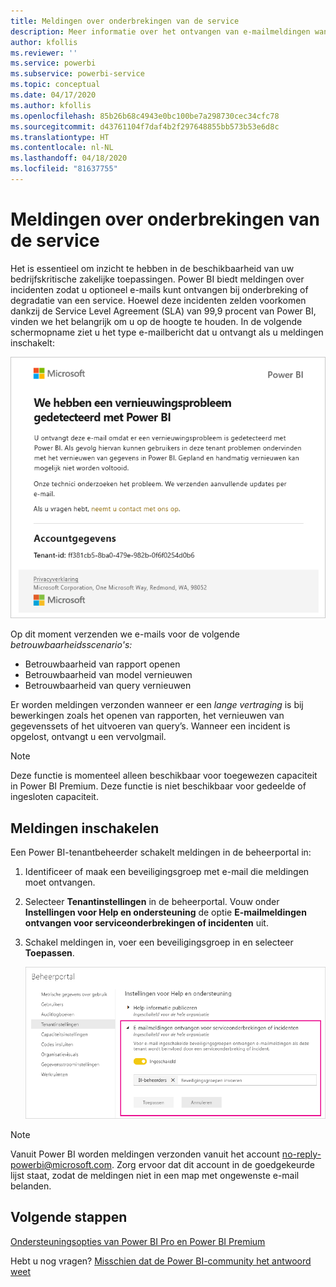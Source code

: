 ```yaml
---
title: Meldingen over onderbrekingen van de service
description: Meer informatie over het ontvangen van e-mailmeldingen wanneer een Power BI-service is onderbroken of gedegradeerd.
author: kfollis
ms.reviewer: ''
ms.service: powerbi
ms.subservice: powerbi-service
ms.topic: conceptual
ms.date: 04/17/2020
ms.author: kfollis
ms.openlocfilehash: 85b26b68c4943e0bc100be7a298730cec34cfc78
ms.sourcegitcommit: d43761104f7daf4b2f297648855bb573b53e6d8c
ms.translationtype: HT
ms.contentlocale: nl-NL
ms.lasthandoff: 04/18/2020
ms.locfileid: "81637755"
---
```

# <a name="service-interruption-notifications"></a>Meldingen over onderbrekingen van de service

Het is essentieel om inzicht te hebben in de beschikbaarheid van uw bedrijfskritische zakelijke toepassingen. Power BI biedt meldingen over incidenten zodat u optioneel e-mails kunt ontvangen bij onderbreking of degradatie van een service. Hoewel deze incidenten zelden voorkomen dankzij de Service Level Agreement (SLA) van 99,9 procent van Power BI, vinden we het belangrijk om u op de hoogte te houden. In de volgende schermopname ziet u het type e-mailbericht dat u ontvangt als u meldingen inschakelt:

![E-mailmelding over een probleem met vernieuwen](media/service-interruption-notifications/refresh-notification-email.png)

Op dit moment verzenden we e-mails voor de volgende _betrouwbaarheidsscenario's:_

- Betrouwbaarheid van rapport openen
- Betrouwbaarheid van model vernieuwen
- Betrouwbaarheid van query vernieuwen

Er worden meldingen verzonden wanneer er een _lange vertraging_ is bij bewerkingen zoals het openen van rapporten, het vernieuwen van gegevenssets of het uitvoeren van query’s. Wanneer een incident is opgelost, ontvangt u een vervolgmail.

> [!NOTE]
> Deze functie is momenteel alleen beschikbaar voor toegewezen capaciteit in Power BI Premium. Deze functie is niet beschikbaar voor gedeelde of ingesloten capaciteit.





## <a name="enable-notifications"></a>Meldingen inschakelen

Een Power BI-tenantbeheerder schakelt meldingen in de beheerportal in:

1. Identificeer of maak een beveiligingsgroep met e-mail die meldingen moet ontvangen.

1. Selecteer **Tenantinstellingen** in de beheerportal. Vouw onder **Instellingen voor Help en ondersteuning** de optie **E-mailmeldingen ontvangen voor serviceonderbrekingen of incidenten** uit.

1. Schakel meldingen in, voer een beveiligingsgroep in en selecteer **Toepassen**.

    ![Servicemeldingen inschakelen](media/service-interruption-notifications/enable-notifications.png)

> [!NOTE]
> Vanuit Power BI worden meldingen verzonden vanuit het account no-reply-powerbi@microsoft.com. Zorg ervoor dat dit account in de goedgekeurde lijst staat, zodat de meldingen niet in een map met ongewenste e-mail belanden.

## <a name="next-steps"></a>Volgende stappen

[Ondersteuningsopties van Power BI Pro en Power BI Premium](service-support-options.md)

Hebt u nog vragen? [Misschien dat de Power BI-community het antwoord weet](https://community.powerbi.com/)
